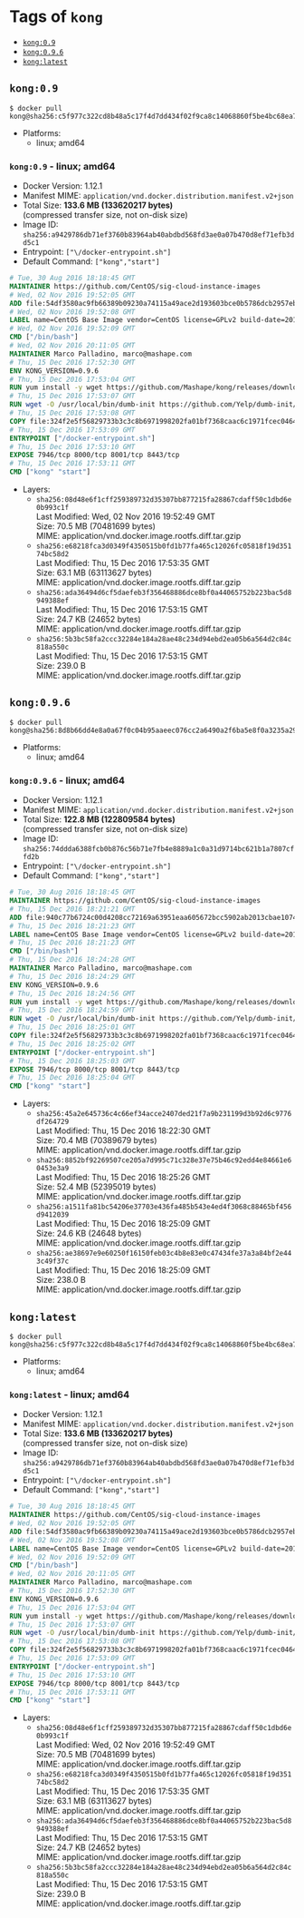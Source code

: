 <!-- THIS FILE IS GENERATED VIA './update-remote.sh' -->

# Tags of `kong`

-	[`kong:0.9`](#kong09)
-	[`kong:0.9.6`](#kong096)
-	[`kong:latest`](#konglatest)

## `kong:0.9`

```console
$ docker pull kong@sha256:c5f977c322cd8b48a5c17f4d7dd434f02f9ca8c14068860f5be4bc68ea7fbd77
```

-	Platforms:
	-	linux; amd64

### `kong:0.9` - linux; amd64

-	Docker Version: 1.12.1
-	Manifest MIME: `application/vnd.docker.distribution.manifest.v2+json`
-	Total Size: **133.6 MB (133620217 bytes)**  
	(compressed transfer size, not on-disk size)
-	Image ID: `sha256:a9429786db71ef3760b83964ab40abdbd568fd3ae0a07b470d8ef71efb3dd5c1`
-	Entrypoint: `["\/docker-entrypoint.sh"]`
-	Default Command: `["kong","start"]`

```dockerfile
# Tue, 30 Aug 2016 18:18:45 GMT
MAINTAINER https://github.com/CentOS/sig-cloud-instance-images
# Wed, 02 Nov 2016 19:52:05 GMT
ADD file:54df3580ac9fb66389b09230a74115a49ace2d193603bce0b5786dcb2957eb52 in / 
# Wed, 02 Nov 2016 19:52:08 GMT
LABEL name=CentOS Base Image vendor=CentOS license=GPLv2 build-date=20161102
# Wed, 02 Nov 2016 19:52:09 GMT
CMD ["/bin/bash"]
# Wed, 02 Nov 2016 20:11:05 GMT
MAINTAINER Marco Palladino, marco@mashape.com
# Thu, 15 Dec 2016 17:52:30 GMT
ENV KONG_VERSION=0.9.6
# Thu, 15 Dec 2016 17:53:04 GMT
RUN yum install -y wget https://github.com/Mashape/kong/releases/download/$KONG_VERSION/kong-$KONG_VERSION.el7.noarch.rpm &&     yum clean all
# Thu, 15 Dec 2016 17:53:07 GMT
RUN wget -O /usr/local/bin/dumb-init https://github.com/Yelp/dumb-init/releases/download/v1.1.3/dumb-init_1.1.3_amd64 &&     chmod +x /usr/local/bin/dumb-init
# Thu, 15 Dec 2016 17:53:08 GMT
COPY file:324f2e5f56829733b3c3c8b6971998202fa01bf7368caac6c1971fcec0464e8c in /docker-entrypoint.sh 
# Thu, 15 Dec 2016 17:53:09 GMT
ENTRYPOINT ["/docker-entrypoint.sh"]
# Thu, 15 Dec 2016 17:53:10 GMT
EXPOSE 7946/tcp 8000/tcp 8001/tcp 8443/tcp
# Thu, 15 Dec 2016 17:53:11 GMT
CMD ["kong" "start"]
```

-	Layers:
	-	`sha256:08d48e6f1cff259389732d35307bb877215fa28867cdaff50c1dbd6e0b993c1f`  
		Last Modified: Wed, 02 Nov 2016 19:52:49 GMT  
		Size: 70.5 MB (70481699 bytes)  
		MIME: application/vnd.docker.image.rootfs.diff.tar.gzip
	-	`sha256:e68218fca3d0349f4350515b0fd1b77fa465c12026fc05818f19d35174bc58d2`  
		Last Modified: Thu, 15 Dec 2016 17:53:35 GMT  
		Size: 63.1 MB (63113627 bytes)  
		MIME: application/vnd.docker.image.rootfs.diff.tar.gzip
	-	`sha256:ada36494d6cf5daefeb3f356468886dce8bf0a44065752b223bac5d8949388ef`  
		Last Modified: Thu, 15 Dec 2016 17:53:15 GMT  
		Size: 24.7 KB (24652 bytes)  
		MIME: application/vnd.docker.image.rootfs.diff.tar.gzip
	-	`sha256:5b3bc58fa2ccc32284e184a28ae48c234d94ebd2ea05b6a564d2c84c818a550c`  
		Last Modified: Thu, 15 Dec 2016 17:53:15 GMT  
		Size: 239.0 B  
		MIME: application/vnd.docker.image.rootfs.diff.tar.gzip

## `kong:0.9.6`

```console
$ docker pull kong@sha256:8d8b66dd4e8a0a67f0c04b95aaeec076cc2a6490a2f6ba5e8f0a3235a291596b
```

-	Platforms:
	-	linux; amd64

### `kong:0.9.6` - linux; amd64

-	Docker Version: 1.12.1
-	Manifest MIME: `application/vnd.docker.distribution.manifest.v2+json`
-	Total Size: **122.8 MB (122809584 bytes)**  
	(compressed transfer size, not on-disk size)
-	Image ID: `sha256:74ddda6388fcb0b876c56b71e7fb4e8889a1c0a31d9714bc621b1a7807cffd2b`
-	Entrypoint: `["\/docker-entrypoint.sh"]`
-	Default Command: `["kong","start"]`

```dockerfile
# Tue, 30 Aug 2016 18:18:45 GMT
MAINTAINER https://github.com/CentOS/sig-cloud-instance-images
# Thu, 15 Dec 2016 18:21:21 GMT
ADD file:940c77b6724c00d4208cc72169a63951eaa605672bcc5902ab2013cbae107434 in / 
# Thu, 15 Dec 2016 18:21:23 GMT
LABEL name=CentOS Base Image vendor=CentOS license=GPLv2 build-date=20161214
# Thu, 15 Dec 2016 18:21:23 GMT
CMD ["/bin/bash"]
# Thu, 15 Dec 2016 18:24:28 GMT
MAINTAINER Marco Palladino, marco@mashape.com
# Thu, 15 Dec 2016 18:24:29 GMT
ENV KONG_VERSION=0.9.6
# Thu, 15 Dec 2016 18:24:56 GMT
RUN yum install -y wget https://github.com/Mashape/kong/releases/download/$KONG_VERSION/kong-$KONG_VERSION.el7.noarch.rpm &&     yum clean all
# Thu, 15 Dec 2016 18:24:59 GMT
RUN wget -O /usr/local/bin/dumb-init https://github.com/Yelp/dumb-init/releases/download/v1.1.3/dumb-init_1.1.3_amd64 &&     chmod +x /usr/local/bin/dumb-init
# Thu, 15 Dec 2016 18:25:01 GMT
COPY file:324f2e5f56829733b3c3c8b6971998202fa01bf7368caac6c1971fcec0464e8c in /docker-entrypoint.sh 
# Thu, 15 Dec 2016 18:25:02 GMT
ENTRYPOINT ["/docker-entrypoint.sh"]
# Thu, 15 Dec 2016 18:25:03 GMT
EXPOSE 7946/tcp 8000/tcp 8001/tcp 8443/tcp
# Thu, 15 Dec 2016 18:25:04 GMT
CMD ["kong" "start"]
```

-	Layers:
	-	`sha256:45a2e645736c4c66ef34acce2407ded21f7a9b231199d3b92d6c9776df264729`  
		Last Modified: Thu, 15 Dec 2016 18:22:30 GMT  
		Size: 70.4 MB (70389679 bytes)  
		MIME: application/vnd.docker.image.rootfs.diff.tar.gzip
	-	`sha256:8852bf92269507ce205a7d995c71c328e37e75b46c92edd4e84661e60453e3a9`  
		Last Modified: Thu, 15 Dec 2016 18:25:26 GMT  
		Size: 52.4 MB (52395019 bytes)  
		MIME: application/vnd.docker.image.rootfs.diff.tar.gzip
	-	`sha256:a1511fa81bc54206e37703e436fa485b543e4ed4f3068c88465bf456d9412039`  
		Last Modified: Thu, 15 Dec 2016 18:25:09 GMT  
		Size: 24.6 KB (24648 bytes)  
		MIME: application/vnd.docker.image.rootfs.diff.tar.gzip
	-	`sha256:ae38697e9e60250f16150feb03c4b8e83e0c47434fe37a3a84bf2e443c49f37c`  
		Last Modified: Thu, 15 Dec 2016 18:25:09 GMT  
		Size: 238.0 B  
		MIME: application/vnd.docker.image.rootfs.diff.tar.gzip

## `kong:latest`

```console
$ docker pull kong@sha256:c5f977c322cd8b48a5c17f4d7dd434f02f9ca8c14068860f5be4bc68ea7fbd77
```

-	Platforms:
	-	linux; amd64

### `kong:latest` - linux; amd64

-	Docker Version: 1.12.1
-	Manifest MIME: `application/vnd.docker.distribution.manifest.v2+json`
-	Total Size: **133.6 MB (133620217 bytes)**  
	(compressed transfer size, not on-disk size)
-	Image ID: `sha256:a9429786db71ef3760b83964ab40abdbd568fd3ae0a07b470d8ef71efb3dd5c1`
-	Entrypoint: `["\/docker-entrypoint.sh"]`
-	Default Command: `["kong","start"]`

```dockerfile
# Tue, 30 Aug 2016 18:18:45 GMT
MAINTAINER https://github.com/CentOS/sig-cloud-instance-images
# Wed, 02 Nov 2016 19:52:05 GMT
ADD file:54df3580ac9fb66389b09230a74115a49ace2d193603bce0b5786dcb2957eb52 in / 
# Wed, 02 Nov 2016 19:52:08 GMT
LABEL name=CentOS Base Image vendor=CentOS license=GPLv2 build-date=20161102
# Wed, 02 Nov 2016 19:52:09 GMT
CMD ["/bin/bash"]
# Wed, 02 Nov 2016 20:11:05 GMT
MAINTAINER Marco Palladino, marco@mashape.com
# Thu, 15 Dec 2016 17:52:30 GMT
ENV KONG_VERSION=0.9.6
# Thu, 15 Dec 2016 17:53:04 GMT
RUN yum install -y wget https://github.com/Mashape/kong/releases/download/$KONG_VERSION/kong-$KONG_VERSION.el7.noarch.rpm &&     yum clean all
# Thu, 15 Dec 2016 17:53:07 GMT
RUN wget -O /usr/local/bin/dumb-init https://github.com/Yelp/dumb-init/releases/download/v1.1.3/dumb-init_1.1.3_amd64 &&     chmod +x /usr/local/bin/dumb-init
# Thu, 15 Dec 2016 17:53:08 GMT
COPY file:324f2e5f56829733b3c3c8b6971998202fa01bf7368caac6c1971fcec0464e8c in /docker-entrypoint.sh 
# Thu, 15 Dec 2016 17:53:09 GMT
ENTRYPOINT ["/docker-entrypoint.sh"]
# Thu, 15 Dec 2016 17:53:10 GMT
EXPOSE 7946/tcp 8000/tcp 8001/tcp 8443/tcp
# Thu, 15 Dec 2016 17:53:11 GMT
CMD ["kong" "start"]
```

-	Layers:
	-	`sha256:08d48e6f1cff259389732d35307bb877215fa28867cdaff50c1dbd6e0b993c1f`  
		Last Modified: Wed, 02 Nov 2016 19:52:49 GMT  
		Size: 70.5 MB (70481699 bytes)  
		MIME: application/vnd.docker.image.rootfs.diff.tar.gzip
	-	`sha256:e68218fca3d0349f4350515b0fd1b77fa465c12026fc05818f19d35174bc58d2`  
		Last Modified: Thu, 15 Dec 2016 17:53:35 GMT  
		Size: 63.1 MB (63113627 bytes)  
		MIME: application/vnd.docker.image.rootfs.diff.tar.gzip
	-	`sha256:ada36494d6cf5daefeb3f356468886dce8bf0a44065752b223bac5d8949388ef`  
		Last Modified: Thu, 15 Dec 2016 17:53:15 GMT  
		Size: 24.7 KB (24652 bytes)  
		MIME: application/vnd.docker.image.rootfs.diff.tar.gzip
	-	`sha256:5b3bc58fa2ccc32284e184a28ae48c234d94ebd2ea05b6a564d2c84c818a550c`  
		Last Modified: Thu, 15 Dec 2016 17:53:15 GMT  
		Size: 239.0 B  
		MIME: application/vnd.docker.image.rootfs.diff.tar.gzip
